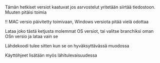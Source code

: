 Tämän hetkiset versiot kaatuvat jos asrvostelut yritetään siirtää tiedostoon. Muuten pitäisi toimia

!! MAC versio päivitetty toimivaan, Windows versiota pitää vielä odottaa

Lataa joko tästä ketjusta molemmat OS versiot, tai valitse branchiksi oman OSn versio ja lataa vain se


Lähdekoodi tulee sitten kun se on hyväksyttävässä muodossa

Käyttöhjeet lisätään myös lähitulevaisuudessa
